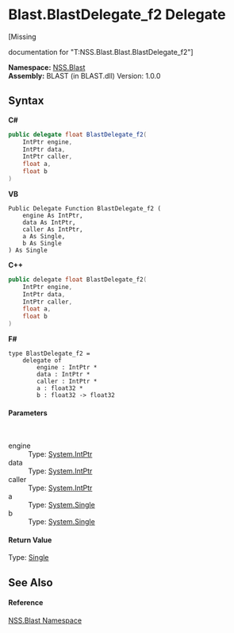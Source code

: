# Blast.BlastDelegate_f2 Delegate
 

\[Missing <summary> documentation for "T:NSS.Blast.Blast.BlastDelegate_f2"\]

**Namespace:**&nbsp;<a href="88b55311-4a89-0894-e27a-e157e443c7f7.md">NSS.Blast</a><br />**Assembly:**&nbsp;BLAST (in BLAST.dll) Version: 1.0.0

## Syntax

**C#**<br />
``` C#
public delegate float BlastDelegate_f2(
	IntPtr engine,
	IntPtr data,
	IntPtr caller,
	float a,
	float b
)
```

**VB**<br />
``` VB
Public Delegate Function BlastDelegate_f2 ( 
	engine As IntPtr,
	data As IntPtr,
	caller As IntPtr,
	a As Single,
	b As Single
) As Single
```

**C++**<br />
``` C++
public delegate float BlastDelegate_f2(
	IntPtr engine, 
	IntPtr data, 
	IntPtr caller, 
	float a, 
	float b
)
```

**F#**<br />
``` F#
type BlastDelegate_f2 = 
    delegate of 
        engine : IntPtr * 
        data : IntPtr * 
        caller : IntPtr * 
        a : float32 * 
        b : float32 -> float32
```


#### Parameters
&nbsp;<dl><dt>engine</dt><dd>Type: <a href="https://docs.microsoft.com/dotnet/api/system.intptr" target="_blank" rel="noopener noreferrer">System.IntPtr</a><br /></dd><dt>data</dt><dd>Type: <a href="https://docs.microsoft.com/dotnet/api/system.intptr" target="_blank" rel="noopener noreferrer">System.IntPtr</a><br /></dd><dt>caller</dt><dd>Type: <a href="https://docs.microsoft.com/dotnet/api/system.intptr" target="_blank" rel="noopener noreferrer">System.IntPtr</a><br /></dd><dt>a</dt><dd>Type: <a href="https://docs.microsoft.com/dotnet/api/system.single" target="_blank" rel="noopener noreferrer">System.Single</a><br /></dd><dt>b</dt><dd>Type: <a href="https://docs.microsoft.com/dotnet/api/system.single" target="_blank" rel="noopener noreferrer">System.Single</a><br /></dd></dl>

#### Return Value
Type: <a href="https://docs.microsoft.com/dotnet/api/system.single" target="_blank" rel="noopener noreferrer">Single</a>

## See Also


#### Reference
<a href="88b55311-4a89-0894-e27a-e157e443c7f7.md">NSS.Blast Namespace</a><br />
